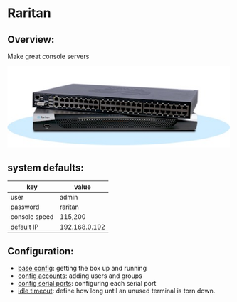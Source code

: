 # Raritan

## Overview: 
Make great console servers


<img src="img/feature-dominion-sx-2.jpg" width="500" alt="">

## system defaults: 

key | value
---|--- 
user  |   	 admin
password	 | raritan
console speed |	 115,200
default IP	 | 192.168.0.192


## Configuration: 
- [base config](base-config.md): getting the box up and running
- [config accounts](config-accounts.md): adding users and groups
- [config serial ports](config-serial-ports.md): configuring each serial port
- [idle timeout](idle-timeout.md): define how long until an unused terminal is torn down. 

